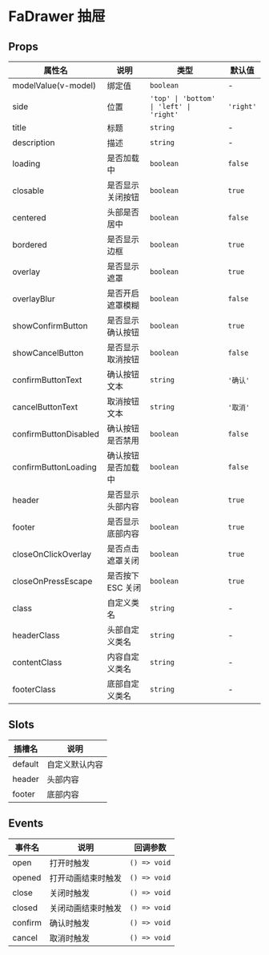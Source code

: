 # FaDrawer 抽屉

## Props

| 属性名                | 说明               | 类型                                     | 默认值    |
| --------------------- | ------------------ | ---------------------------------------- | --------- |
| modelValue(v-model)   | 绑定值             | `boolean`                                | -         |
| side                  | 位置               | `'top' \| 'bottom' \| 'left' \| 'right'` | `'right'` |
| title                 | 标题               | `string`                                 | -         |
| description           | 描述               | `string`                                 | -         |
| loading               | 是否加载中         | `boolean`                                | `false`   |
| closable              | 是否显示关闭按钮   | `boolean`                                | `true`    |
| centered              | 头部是否居中       | `boolean`                                | `false`   |
| bordered              | 是否显示边框       | `boolean`                                | `true`    |
| overlay               | 是否显示遮罩       | `boolean`                                | `true`    |
| overlayBlur           | 是否开启遮罩模糊   | `boolean`                                | `false`   |
| showConfirmButton     | 是否显示确认按钮   | `boolean`                                | `true`    |
| showCancelButton      | 是否显示取消按钮   | `boolean`                                | `false`   |
| confirmButtonText     | 确认按钮文本       | `string`                                 | `'确认'`  |
| cancelButtonText      | 取消按钮文本       | `string`                                 | `'取消'`  |
| confirmButtonDisabled | 确认按钮是否禁用   | `boolean`                                | `false`   |
| confirmButtonLoading  | 确认按钮是否加载中 | `boolean`                                | `false`   |
| header                | 是否显示头部内容   | `boolean`                                | `true`    |
| footer                | 是否显示底部内容   | `boolean`                                | `true`    |
| closeOnClickOverlay   | 是否点击遮罩关闭   | `boolean`                                | `true`    |
| closeOnPressEscape    | 是否按下 ESC 关闭  | `boolean`                                | `true`    |
| class                 | 自定义类名         | `string`                                 | -         |
| headerClass           | 头部自定义类名     | `string`                                 | -         |
| contentClass          | 内容自定义类名     | `string`                                 | -         |
| footerClass           | 底部自定义类名     | `string`                                 | -         |

## Slots

| 插槽名  | 说明           |
| ------- | -------------- |
| default | 自定义默认内容 |
| header  | 头部内容       |
| footer  | 底部内容       |

## Events

| 事件名  | 说明               | 回调参数     |
| ------- | ------------------ | ------------ |
| open    | 打开时触发         | `() => void` |
| opened  | 打开动画结束时触发 | `() => void` |
| close   | 关闭时触发         | `() => void` |
| closed  | 关闭动画结束时触发 | `() => void` |
| confirm | 确认时触发         | `() => void` |
| cancel  | 取消时触发         | `() => void` |
